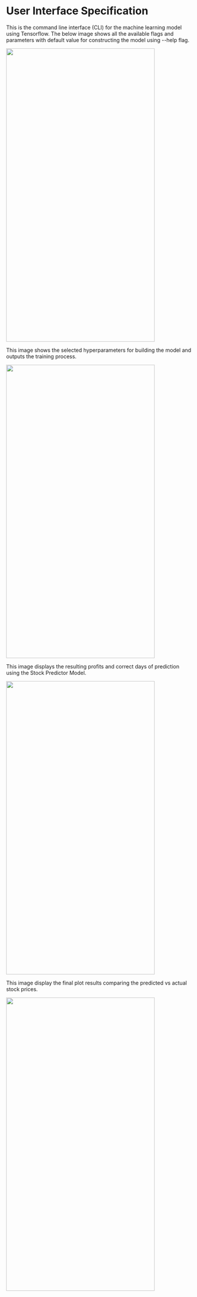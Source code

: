 # User Interface Specification

This is the command line interface (CLI) for the machine learning model using Tensorflow. The below image shows all the available flags and parameters with default value for constructing the model using --help flag.

<img src="https://github.com/stevenminhhoang" width="400" height="790">

This image shows the selected hyperparameters for building the model and outputs the training process.

<img src="https://github.com/stevenminhhoang" width="400" height="790">

This image displays the resulting profits and correct days of prediction using the Stock Predictor Model.

<img src="https://github.com/stevenminhhoang" width="400" height="790">

This image display the final plot results comparing the predicted vs actual stock prices.

<img src="https://github.com/stevenminhhoang" width="400" height="790">
